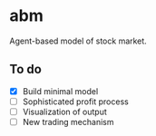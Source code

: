 # abm
Agent-based model of stock market.

## To do
- [x] Build minimal model
- [ ] Sophisticated profit process
- [ ] Visualization of output
- [ ] New trading mechanism
